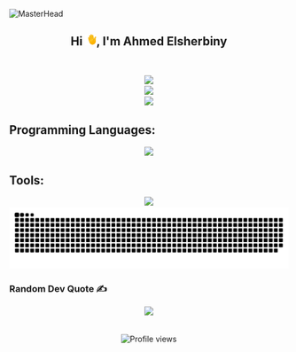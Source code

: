 ![MasterHead](https://i.redd.it/bpxxqqvps4h91.gif)

<div align="center">
  <h2>Hi <span><img src="Assets/waving-hand.gif" width="20px"/></span>, I'm Ahmed Elsherbiny</h2>
</div>

<br>

<div align="center">

![](https://github-readme-streak-stats.herokuapp.com/?user=ahmedelsherbiny0&theme=chartreuse-dark&hide_border=true)<br/>
![](https://github-readme-stats.vercel.app/api?username=ahmedelsherbiny0&theme=chartreuse-dark&hide_border=true&include_all_commits=true&count_private=false)<br/>
![](https://github-readme-stats.vercel.app/api/top-langs/?username=ahmedelsherbiny0&theme=chartreuse-dark&hide_border=true&include_all_commits=true&count_private=false&layout=compact)

</div>

## Programming Languages:

<div align="center">
  <img src="https://skillicons.dev/icons?i=c,cpp,java,py" />
</div>

<!-- ## Frontend Technologies:

![Frontend Technologies](https://skillicons.dev/icons?i=html,css,js,ts,bootstrap,tailwind,react) -->

## Tools:

<div align="center">
  <img src="https://skillicons.dev/icons?i=bash,git,github,arduino,jenkins,docker,vscode" />
</div>

<div align="center">
  <picture>
    <source media="(prefers-color-scheme: dark)" srcset="https://raw.githubusercontent.com/ahmedelsherbiny0/ahmedelsherbiny0/output/github-snake-dark.svg" />
    <source media="(prefers-color-scheme: light)" srcset="https://raw.githubusercontent.com/ahmedelsherbiny0/ahmedelsherbiny0/output/github-snake.svg" />
    <img alt="github-snake" src="https://raw.githubusercontent.com/ahmedelsherbiny0/ahmedelsherbiny0/output/github-snake.svg" />
  </picture>
</div>

### Random Dev Quote ✍️

<div align="center">
  <img src="https://quotes-github-readme.vercel.app/api?type=horizontal&theme=dark" />
</div>

<br>

<p align="center">
  <img src="https://komarev.com/ghpvc/?username=ahmedelsherbiny0&label=Views&color=222222&style=for-the-badge" alt="Profile views" />
</p>

<!-- [![](https://visitcount.itsvg.in/api?id=ahmedelsherbiny0&icon=0&color=12)](https://visitcount.itsvg.in) -->
<!-- Proudly created with GPRM ( https://gprm.itsvg.in ) -->
